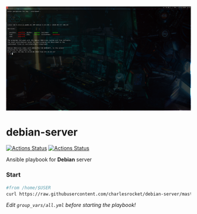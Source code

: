 ![screenshot](screenshot.png)

# debian-server

[![Actions Status](https://github.com/charlesrocket/debian-server/workflows/Playbook%20tests/badge.svg)](https://github.com/charlesrocket/debian-server/actions) [![Actions Status](https://github.com/charlesrocket/debian-server/workflows/Ansible%20Lint/badge.svg)](https://github.com/charlesrocket/debian-server/actions)

Ansible playbook for **Debian** server

### Start

```bash
#from /home/$USER
curl https://raw.githubusercontent.com/charlesrocket/debian-server/master/bootstrap | bash
```

_Edit `group_vars/all.yml` before starting the playbook!_
